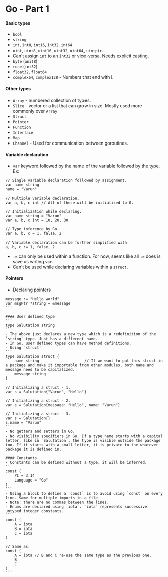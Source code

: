 # Go - Part 1

#### Basic types
- `bool`
- `string`
- `int`, `int8`, `int16`, `int32`, `int64`
- `uint`, `uint8`, `uint16`, `uint32`, `uint64`, `uintptr`.
- Can't assign `int` to an `int32` or vice-versa. Needs explicit casting.
- `byte` (`unit8`)
- `rune` (`int32`)
- `float32`, `float64`
- `complex64`, `complex128` - Numbers that end with i.

#### Other types
- `Array` - numbered collection of types.
- `Slice` - vector or a list that can grow in size. Mostly used more commonly over `Array`
- `Struct`
- `Pointer`
- `Function`
- `Interface`
- `Map`
- `Channel` - Used for communication between goroutines.

#### Variable declaration
- `var` keyword followed by the name of the variable followed by the type. Ex:    
```
// Single variable declaration followed by assignment.
var name string
name = "Varun"

// Multiple variable declaration.
var a, b, c int // All of these will be initialized to 0.

// Initialization while declaring.
var name string = "Varun"
var a, b, c int = 10, 20, 30

// Type inference by Go.
var a, b, c = 1, false, 2

// Variable declaration can be further simplified with
a, b, c := 1, false, 2
```
- `:=` can only be used within a function. For now, seems like all `:=` does is save us writing `var`.
- Can't be used while declaring variables within a `struct`.

#### Pointers
- Declaring pointers    
````
message := "Hello world"
var msgPtr *string = &message
```

#### User defined type
```
type Salutation string
```
- The above just declares a new type which is a redefinition of the `string` type. Just has a different name.
- In Go, user defined types can have method definitions.
- Using `struct`
```
type Salutation struct {
    name string                    // If we want to put this struct in a package and make it importable from other modules, both name and message need to be capitalized.
    message string
}

// Initializing a struct - 1.
var s = Salutation{"Varun", "Hello"}

// Initializing a struct - 2.
var s = Salutation{message: "Hello", name: "Varun"}

// Initializing a struct - 3.
var s = Salutation{}
s.name = "Varun"
```
- No getters and setters in Go.
- No visibility specifiers in Go. If a type name starts with a capital letter, like in `Salutation`, the type is visible outside the package too. If it starts with a small letter, it is private to the whatever package it is defined in.

#### Constants
- Constants can be defined without a type, it will be inferred.
```
const (
	PI = 3.14
	Language = "Go"
)
```
- Using a block to define a `const` is to avoid using `const` on every line. Same for multiple imports in a file.
- Note: there are no commas between the lines.
- Enums are declared using `iota`. `iota` represents successive untyped integer constants.
```
const (
	A = iota
	B = iota
	C = iota
)

// Same as:
const (
	A = iota // B and C re-use the same type as the previous one.
	B
	C
)
```

